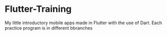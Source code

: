 # Flutter-Training
My little introductory mobile apps made in Flutter with the use of Dart. Each practice program is in different bbranches
